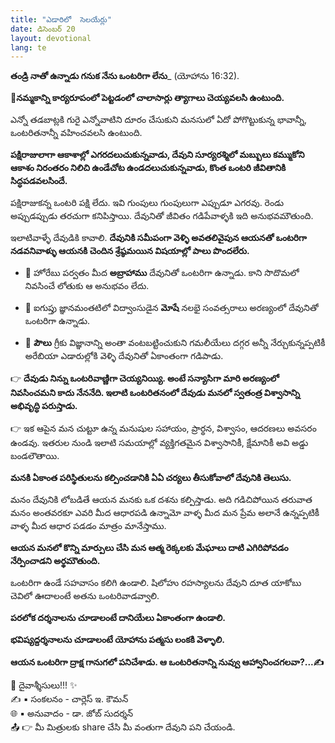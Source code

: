 ```yaml
---
title: "ఎడారిలో  సెలయేర్లు"
date: డిసెంబర్ 20
layout: devotional
lang: te
---
```


**తండ్రి నాతో ఉన్నాడు గనుక నేను ఒంటరిగా లేను**_ (యోహాను 16:32).

**📖నమ్మకాన్ని కార్యరూపంలో పెట్టడంలో చాలాసార్లు త్యాగాలు చెయ్యవలసి ఉంటుంది.**

 ఎన్నో తడబాట్లకి గురై ఎన్నోవాటిని దూరం చేసుకుని మనసులో ఏదో పోగొట్టుకున్న భావాన్నీ, ఒంటరితనాన్నీ వహించవలసి ఉంటుంది. 

**పక్షిరాజులాగా ఆకాశాల్లో ఎగరదలుచుకున్నవాడు, దేవుని సూర్యరశ్మిలో మబ్బులు కమ్ముకోని ఆకాశం నిరంతరం నిలిచి ఉండేచోట ఉండదలుచుకున్నవాడు, కొంత ఒంటరి జీవితానికి సిద్ధపడవలసిందే.**

పక్షిరాజుకన్న ఒంటరి పక్షి లేదు. ఇవి గుంపులు గుంపులుగా ఎప్పుడూ ఎగరవు. రెండు అప్పుడప్పుడు తరచుగా కనిపిస్తాయి. దేవునితో జీవితం గడిపేవాళ్ళకి ఇది అనుభవమౌతుంది.

ఇలాటివాళ్ళే దేవుడికి కావాలి. **దేవునికి సమీపంగా వెళ్ళి అవతలివైపున ఆయనతో ఒంటరిగా నడవనివాళ్ళు ఆయనకి చెందిన శ్రేష్ఠమయిన విషయాల్లో పాలు పొందలేరు.**

- 🔹 హోరేబు పర్వతం మీద **అబ్రాహాము** దేవునితో ఒంటరిగా ఉన్నాడు. కాని సొదొమలో నివసించే లోతుకు ఆ అనుభవం లేదు.

- 🔹 ఐగుప్తు జ్ఞానమంతటిలో విద్వాంసుడైన **మోషే** నలభై సంవత్సరాలు అరణ్యంలో దేవునితో ఒంటరిగా ఉన్నాడు.

- 🔹 **పౌలు** గ్రీకు విజ్ఞానాన్ని అంతా వంటబట్టించుకుని గమలీయేలు దగ్గర అన్నీ నేర్చుకున్నప్పటికీ అరేబియా ఎడారుల్లోకి వెళ్ళి దేవునితో ఏకాంతంగా గడిపాడు.

👉 **దేవుడు నిన్ను ఒంటరివాణ్ణిగా చెయ్యనియ్యి. అంటే సన్యాసిగా మారి అరణ్యంలో నివసించమని కాదు నేననేది. ఇలాటి ఒంటరితనంలో దేవుడు మనలో స్వతంత్ర విశ్వాసాన్ని అభివృద్ధి పరుస్తాడు.**

👉 ఇక ఆపైన మన చుట్టూ ఉన్న మనుషుల సహాయం, ప్రార్థన, విశ్వాసం, ఆదరణలు అవసరం ఉండవు. ఇతరుల నుండి ఇలాటి సమయాల్లో వ్యక్తిగతమైన విశ్వాసానికీ, క్షేమానికీ అవి అడ్డు బండలౌతాయి. 

**మనకి ఏకాంత పరిస్థితులను కల్పించడానికి ఏఏ చర్యలు తీసుకోవాలో దేవునికి తెలుసు.**

 మనం దేవునికి లోబడితే ఆయన మనకు ఒక దశను కల్పిస్తాడు. అది గడిచిపోయిన తరువాత మనం అంతవరకూ ఎవరి మీద ఆధారపడి ఉన్నామో వాళ్ళ మీద మన ప్రేమ అలానే ఉన్నప్పటికీ వాళ్ళ మీద ఆధార పడడం మాత్రం మానేస్తాము. 

**ఆయన మనలో కొన్ని మార్పులు చేసి మన ఆత్మ రెక్కలకు మేఘాలు దాటి ఎగిరిపోవడం నేర్పించాడని అర్థమౌతుంది.**

ఒంటరిగా ఉండే సహవాసం కలిగి ఉండాలి. షిలోహు రహస్యాలను దేవుని దూత యాకోబు చెవిలో ఊదాలంటే అతను ఒంటరివాడవ్వాలి. 

**పరలోక దర్శనాలను చూడాలంటే దానియేలు ఏకాంతంగా ఉండాలి.**

 **భవిష్యద్దర్శనాలను చూడాలంటే యోహాను పత్మసు లంకకి వెళ్ళాలి.**

**ఆయన ఒంటరిగా ద్రాక్ష గానుగలో పనిచేశాడు. ఆ ఒంటరితనాన్ని నువ్వు ఆహ్వానించగలవా?...✍**

<div class="blessing">🙏 <span class="bless-text">దైవాశ్శీసులు!!!</span> ✨</div>

<div class="credit">✍️ <span class="credit-text">▪ సంకలనం - చార్లెస్ ఇ. కౌమన్</span></div>
<div class="credit">🌐 <span class="credit-text">▪ అనువాదం - డా. జోబ్ సుదర్శన్</span></div>


<div class="share">📤 👉 <span class="share-text">మీ మిత్రులకు share చేసి మీ వంతుగా దేవుని పని చేయండి.</span></div>

